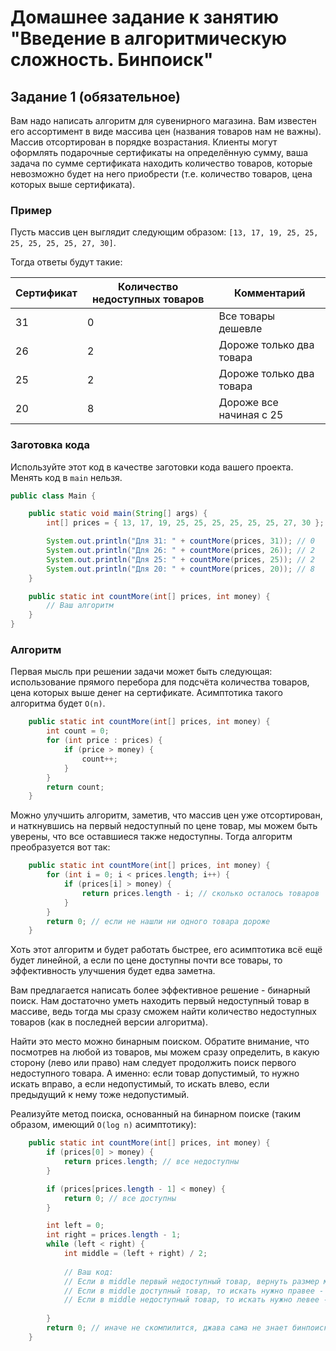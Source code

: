 # Домашнее задание к занятию "Введение в алгоритмическую сложность. Бинпоиск"

## Задание 1 (обязательное)

Вам надо написать алгоритм для сувенирного магазина.
Вам известен его ассортимент в виде массива цен (названия товаров нам не важны). Массив отсортирован в порядке возрастания.
Клиенты могут оформлять подарочные сертификаты на определённую сумму, ваша задача по сумме сертификата находить количество товаров, которые невозможно будет на него приобрести (т.е. количество товаров, цена которых выше сертификата).

### Пример
Пусть массив цен выглядит следующим образом: `[13, 17, 19, 25, 25, 25, 25, 25, 25, 27, 30]`.

Тогда ответы будут такие:

| Сертификат | Количество недоступных товаров | Комментарий |
| --- | --- | --- |
| 31 | 0 | Все товары дешевле |
| 26 | 2 | Дороже только два товара |
| 25 | 2 | Дороже только два товара |
| 20 | 8 | Дороже все начиная с 25 |

### Заготовка кода
Используйте этот код в качестве заготовки кода вашего проекта. Менять код в `main` нельзя.

```java
public class Main {

    public static void main(String[] args) {
        int[] prices = { 13, 17, 19, 25, 25, 25, 25, 25, 25, 27, 30 };

        System.out.println("Для 31: " + countMore(prices, 31)); // 0
        System.out.println("Для 26: " + countMore(prices, 26)); // 2
        System.out.println("Для 25: " + countMore(prices, 25)); // 2
        System.out.println("Для 20: " + countMore(prices, 20)); // 8
    }

    public static int countMore(int[] prices, int money) {
        // Ваш алгоритм
    }
}
```

### Алгоритм

Первая мысль при решении задачи может быть следующая: использование прямого перебора для подсчёта количества товаров, цена которых выше денег на сертификате.
Асимптотика такого алгоритма будет `O(n)`.
```java
    public static int countMore(int[] prices, int money) {
        int count = 0;
        for (int price : prices) {
            if (price > money) {
                count++;
            }
        }
        return count;
    }
```

Можно улучшить алгоритм, заметив, что массив цен уже отсортирован, и наткнувшись на первый недоступный по цене товар, мы можем быть уверены, что все оставшиеся также недоступны. Тогда алгоритм преобразуется вот так:
```java
    public static int countMore(int[] prices, int money) {
        for (int i = 0; i < prices.length; i++) {
            if (prices[i] > money) {
                return prices.length - i; // сколько осталось товаров
            }
        }
        return 0; // если не нашли ни одного товара дороже
    }
```

Хоть этот алгоритм и будет работать быстрее, его асимптотика всё ещё будет линейной, а если по цене доступны почти все товары, то эффективность улучшения будет едва заметна.

Вам предлагается написать более эффективное решение - бинарный поиск.
Нам достаточно уметь находить первый недоступный товар в массиве, ведь тогда мы сразу сможем найти количество недоступных товаров (как в последней версии алгоритма).

Найти это место можно бинарным поиском.
Обратите внимание, что посмотрев на любой из товаров, мы можем сразу определить, в какую сторону (лево или право) нам следует продолжить поиск первого недоступного товара. А именно: если товар допустимый, то нужно искать вправо, а если недопустимый, то искать влево, если предыдущий к нему тоже недопустимый.

Реализуйте метод поиска, основанный на бинарном поиске (таким образом, имеющий `O(log n)` асимптотику):
```java
    public static int countMore(int[] prices, int money) {
        if (prices[0] > money) {
            return prices.length; // все недоступны
        }

        if (prices[prices.length - 1] < money) {
            return 0; // все доступны
        }

        int left = 0;
        int right = prices.length - 1;
        while (left < right) {
            int middle = (left + right) / 2;
            
            // Ваш код:
            // Если в middle первый недоступный товар, вернуть размер массива минус middle
            // Если в middle доступный товар, то искать нужно правее - left = middle + 1
            // Если в middle недоступный товар, то искать нужно левее - right = middle - 1
            
        }
        return 0; // иначе не скомпилится, джава сама не знает бинпоиск
    }
```

